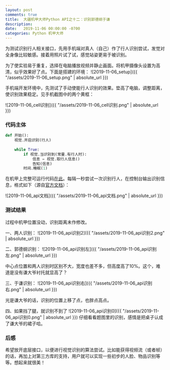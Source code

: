 ```yaml
---
layout: post
comments: true
title:  大疆机甲大师Python API之十二：识别郭德纲于谦
description: 
date:   2019-11-06 00:00:00 -0700
categories: Python 机甲大师
---
```


为测试识别行人相关接口，先用手机端对真人（自己）作了行人识别尝试，发觉对全身像比较敏感。接着用照片试了试，感觉站姿更易于被识别。

为了使实验易于重复，选择在电脑播放视频并静止画面。将机甲摄像头设置为高清，似乎效果好了点。下面是搭建的环境：
![2019-11-06_setup]({{ "/assets/2019-11-06_setup.png" | absolute_url }})

手机端开发环境中，先测试了手动使能行人识别的效果。垫高了电脑，调整距离，使识别效果稳定。见手机截图中的两个黄框：

![2019-11-06_cell识别]({{ "/assets/2019-11-06_cell识别.png" | absolute_url }})

### 代码主体
```python
def 开始():
    视觉.开启识别(行人)
    
    while True:
        if 视觉.当识别到(常量.有行人时):
            信息 = 视觉.取行人信息()
            告知(信息)
        时间.睡眠(1)
```
在机甲上完整可运行代码[在此](https://github.com/program-in-chinese/robomaster-python-samples-zh/blob/master/Python%20API%E8%A7%86%E9%A2%91%E6%BC%94%E7%A4%BA%E4%B8%8E%E4%BE%8B%E7%A8%8B/%E8%AF%86%E5%88%AB/%E8%A1%8C%E4%BA%BA.py)。每隔一秒尝试一次识别行人，在控制台输出识别信息，格式如下（源自[官方文档](https://www.dji.com/cn/robomaster-s1/programming-guide)）：

![2019-11-06_api文档]({{ "/assets/2019-11-06_api文档.png" | absolute_url }})

### 测试结果

过程中机甲位置没动，识别距离未作修改。

一、两人识别：
![2019-11-06_api识别2]({{ "/assets/2019-11-06_api识别2.png" | absolute_url }})

二、郭德纲识别：
![2019-11-06_api识别左]({{ "/assets/2019-11-06_api识别左.png" | absolute_url }})

中心点位置和两人识别时区别不大，宽度也差不多，但高度高了10%。这个，难道是没有谦大爷衬托就显高了？

三、于谦识别：
![2019-11-06_api识别右]({{ "/assets/2019-11-06_api识别右.png" | absolute_url }})

光是谦大爷的话，识别的位置上移了点，也胖点高点。

四、如果挡了腿，就识别不到了
![2019-11-06_api识别0]({{ "/assets/2019-11-06_api识别0.png" | absolute_url }})
仔细看看题图里的识别，感情是把桌子认成了谦大爷的裙子哈。
### 后感

希望放开底层接口，以便进行视觉识别的算法尝试。比如能获得视频流（或者帧）的话，再加上对第三方库的支持，用户就可以实现一些初步的人脸、物品识别等等。想起来就很美！